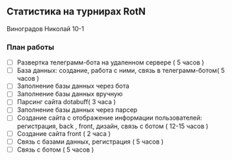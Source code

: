 
## Статистика на турнирах RotN
Виноградов Николай 10-1

### План работы
 - [ ] Развертка телеграмм-бота на удаленном сервере ( 5 часов )
 - [ ] База данных: создание, работа с ними, связь в телеграмм-ботом( 5 часов )
 - [ ] Заполнение базы данных через бота
 - [ ] Заполнение базы данных вручную 
 - [ ] Парсинг сайта dotabuff( 3 часа )
 - [ ] Заполнение базы данных через парсер
 - [ ] Создание сайта с отображение информации пользователей: регистрация, back , front, дизайн, связь с ботом ( 12-15 часов )
 - [ ] Создание сайта front ( 2 часа )
 - [ ] Связь с базами данных, регистрация ( 5 часов )
 - [ ] Связь с ботом ( 5 часов )
